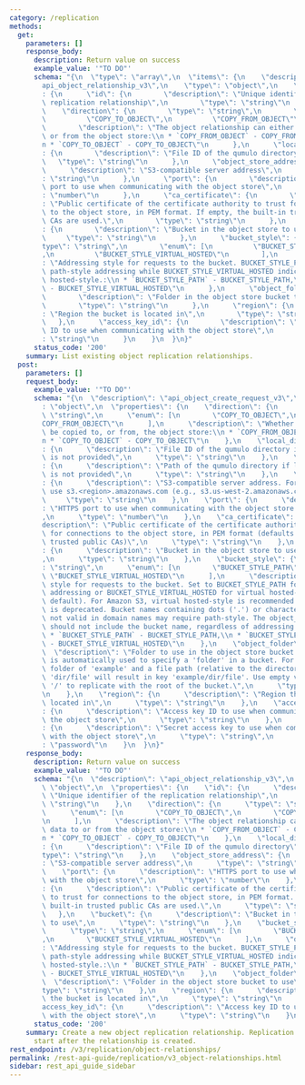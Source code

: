 ```yaml
---
category: /replication
methods:
  get:
    parameters: []
    response_body:
      description: Return value on success
      example_value: '"TO DO"'
      schema: "{\n  \"type\": \"array\",\n  \"items\": {\n    \"description\": \"\
        api_object_relationship_v3\",\n    \"type\": \"object\",\n    \"properties\"\
        : {\n      \"id\": {\n        \"description\": \"Unique identifier of the\
        \ replication relationship\",\n        \"type\": \"string\"\n      },\n  \
        \    \"direction\": {\n        \"type\": \"string\",\n        \"enum\": [\n\
        \          \"COPY_TO_OBJECT\",\n          \"COPY_FROM_OBJECT\"\n        ],\n\
        \        \"description\": \"The object relationship can either copy data to\
        \ or from the object store:\\n * `COPY_FROM_OBJECT` - COPY_FROM_OBJECT,\\\
        n * `COPY_TO_OBJECT` - COPY_TO_OBJECT\"\n      },\n      \"local_directory_id\"\
        : {\n        \"description\": \"File ID of the qumulo directory\",\n     \
        \   \"type\": \"string\"\n      },\n      \"object_store_address\": {\n  \
        \      \"description\": \"S3-compatible server address\",\n        \"type\"\
        : \"string\"\n      },\n      \"port\": {\n        \"description\": \"HTTPS\
        \ port to use when communicating with the object store\",\n        \"type\"\
        : \"number\"\n      },\n      \"ca_certificate\": {\n        \"description\"\
        : \"Public certificate of the certificate authority to trust for connections\
        \ to the object store, in PEM format. If empty, the built-in trusted public\
        \ CAs are used.\",\n        \"type\": \"string\"\n      },\n      \"bucket\"\
        : {\n        \"description\": \"Bucket in the object store to use\",\n   \
        \     \"type\": \"string\"\n      },\n      \"bucket_style\": {\n        \"\
        type\": \"string\",\n        \"enum\": [\n          \"BUCKET_STYLE_PATH\"\
        ,\n          \"BUCKET_STYLE_VIRTUAL_HOSTED\"\n        ],\n        \"description\"\
        : \"Addressing style for requests to the bucket. BUCKET_STYLE_PATH indicates\
        \ path-style addressing while BUCKET_STYLE_VIRTUAL_HOSTED indicates virtual\
        \ hosted-style.:\\n * `BUCKET_STYLE_PATH` - BUCKET_STYLE_PATH,\\n * `BUCKET_STYLE_VIRTUAL_HOSTED`\
        \ - BUCKET_STYLE_VIRTUAL_HOSTED\"\n      },\n      \"object_folder\": {\n\
        \        \"description\": \"Folder in the object store bucket to use\",\n\
        \        \"type\": \"string\"\n      },\n      \"region\": {\n        \"description\"\
        : \"Region the bucket is located in\",\n        \"type\": \"string\"\n   \
        \   },\n      \"access_key_id\": {\n        \"description\": \"Access key\
        \ ID to use when communicating with the object store\",\n        \"type\"\
        : \"string\"\n      }\n    }\n  }\n}"
      status_code: '200'
    summary: List existing object replication relationships.
  post:
    parameters: []
    request_body:
      example_value: '"TO DO"'
      schema: "{\n  \"description\": \"api_object_create_request_v3\",\n  \"type\"\
        : \"object\",\n  \"properties\": {\n    \"direction\": {\n      \"type\":\
        \ \"string\",\n      \"enum\": [\n        \"COPY_TO_OBJECT\",\n        \"\
        COPY_FROM_OBJECT\"\n      ],\n      \"description\": \"Whether data is to\
        \ be copied to, or from, the object store:\\n * `COPY_FROM_OBJECT` - COPY_FROM_OBJECT,\\\
        n * `COPY_TO_OBJECT` - COPY_TO_OBJECT\"\n    },\n    \"local_directory_id\"\
        : {\n      \"description\": \"File ID of the qumulo directory if local_directory_path\
        \ is not provided\",\n      \"type\": \"string\"\n    },\n    \"local_directory_path\"\
        : {\n      \"description\": \"Path of the qumulo directory if local_directory_id\
        \ is not provided\",\n      \"type\": \"string\"\n    },\n    \"object_store_address\"\
        : {\n      \"description\": \"S3-compatible server address. For Amazon S3,\
        \ use s3.<region>.amazonaws.com (e.g., s3.us-west-2.amazonaws.com).\",\n \
        \     \"type\": \"string\"\n    },\n    \"port\": {\n      \"description\"\
        : \"HTTPS port to use when communicating with the object store (default: 443)\"\
        ,\n      \"type\": \"number\"\n    },\n    \"ca_certificate\": {\n      \"\
        description\": \"Public certificate of the certificate authority to trust\
        \ for connections to the object store, in PEM format (defaults to built-in\
        \ trusted public CAs)\",\n      \"type\": \"string\"\n    },\n    \"bucket\"\
        : {\n      \"description\": \"Bucket in the object store to use for this relationship\"\
        ,\n      \"type\": \"string\"\n    },\n    \"bucket_style\": {\n      \"type\"\
        : \"string\",\n      \"enum\": [\n        \"BUCKET_STYLE_PATH\",\n       \
        \ \"BUCKET_STYLE_VIRTUAL_HOSTED\"\n      ],\n      \"description\": \"Addressing\
        \ style for requests to the bucket. Set to BUCKET_STYLE_PATH for path-style\
        \ addressing or BUCKET_STYLE_VIRTUAL_HOSTED for virtual hosted-style (the\
        \ default). For Amazon S3, virtual hosted-style is recommended as path-style\
        \ is deprecated. Bucket names containing dots ('.') or characters that are\
        \ not valid in domain names may require path-style. The object_store_address\
        \ should not include the bucket name, regardless of addressing style.:\\n\
        \ * `BUCKET_STYLE_PATH` - BUCKET_STYLE_PATH,\\n * `BUCKET_STYLE_VIRTUAL_HOSTED`\
        \ - BUCKET_STYLE_VIRTUAL_HOSTED\"\n    },\n    \"object_folder\": {\n    \
        \  \"description\": \"Folder to use in the object store bucket. A slash separator\
        \ is automatically used to specify a 'folder' in a bucket. For example, a\
        \ folder of 'example' and a file path (relative to the directory_path) of\
        \ 'dir/file' will result in key 'example/dir/file'. Use empty value '' or\
        \ '/' to replicate with the root of the bucket.\",\n      \"type\": \"string\"\
        \n    },\n    \"region\": {\n      \"description\": \"Region the bucket is\
        \ located in\",\n      \"type\": \"string\"\n    },\n    \"access_key_id\"\
        : {\n      \"description\": \"Access key ID to use when communicating with\
        \ the object store\",\n      \"type\": \"string\"\n    },\n    \"secret_access_key\"\
        : {\n      \"description\": \"Secret access key to use when communicating\
        \ with the object store\",\n      \"type\": \"string\",\n      \"format\"\
        : \"password\"\n    }\n  }\n}"
    response_body:
      description: Return value on success
      example_value: '"TO DO"'
      schema: "{\n  \"description\": \"api_object_relationship_v3\",\n  \"type\":\
        \ \"object\",\n  \"properties\": {\n    \"id\": {\n      \"description\":\
        \ \"Unique identifier of the replication relationship\",\n      \"type\":\
        \ \"string\"\n    },\n    \"direction\": {\n      \"type\": \"string\",\n\
        \      \"enum\": [\n        \"COPY_TO_OBJECT\",\n        \"COPY_FROM_OBJECT\"\
        \n      ],\n      \"description\": \"The object relationship can either copy\
        \ data to or from the object store:\\n * `COPY_FROM_OBJECT` - COPY_FROM_OBJECT,\\\
        n * `COPY_TO_OBJECT` - COPY_TO_OBJECT\"\n    },\n    \"local_directory_id\"\
        : {\n      \"description\": \"File ID of the qumulo directory\",\n      \"\
        type\": \"string\"\n    },\n    \"object_store_address\": {\n      \"description\"\
        : \"S3-compatible server address\",\n      \"type\": \"string\"\n    },\n\
        \    \"port\": {\n      \"description\": \"HTTPS port to use when communicating\
        \ with the object store\",\n      \"type\": \"number\"\n    },\n    \"ca_certificate\"\
        : {\n      \"description\": \"Public certificate of the certificate authority\
        \ to trust for connections to the object store, in PEM format. If empty, the\
        \ built-in trusted public CAs are used.\",\n      \"type\": \"string\"\n \
        \   },\n    \"bucket\": {\n      \"description\": \"Bucket in the object store\
        \ to use\",\n      \"type\": \"string\"\n    },\n    \"bucket_style\": {\n\
        \      \"type\": \"string\",\n      \"enum\": [\n        \"BUCKET_STYLE_PATH\"\
        ,\n        \"BUCKET_STYLE_VIRTUAL_HOSTED\"\n      ],\n      \"description\"\
        : \"Addressing style for requests to the bucket. BUCKET_STYLE_PATH indicates\
        \ path-style addressing while BUCKET_STYLE_VIRTUAL_HOSTED indicates virtual\
        \ hosted-style.:\\n * `BUCKET_STYLE_PATH` - BUCKET_STYLE_PATH,\\n * `BUCKET_STYLE_VIRTUAL_HOSTED`\
        \ - BUCKET_STYLE_VIRTUAL_HOSTED\"\n    },\n    \"object_folder\": {\n    \
        \  \"description\": \"Folder in the object store bucket to use\",\n      \"\
        type\": \"string\"\n    },\n    \"region\": {\n      \"description\": \"Region\
        \ the bucket is located in\",\n      \"type\": \"string\"\n    },\n    \"\
        access_key_id\": {\n      \"description\": \"Access key ID to use when communicating\
        \ with the object store\",\n      \"type\": \"string\"\n    }\n  }\n}"
      status_code: '200'
    summary: Create a new object replication relationship. Replication will automatically
      start after the relationship is created.
rest_endpoint: /v3/replication/object-relationships/
permalink: /rest-api-guide/replication/v3_object-relationships.html
sidebar: rest_api_guide_sidebar
---
```

